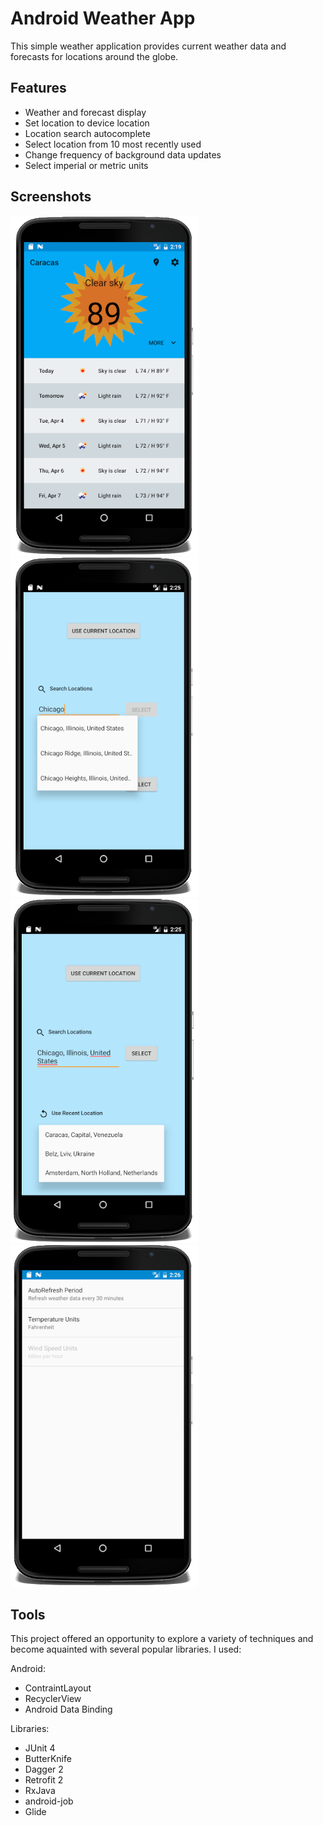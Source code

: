# Android Weather App

This simple weather application provides current weather data and forecasts for locations around the globe.

## Features
- Weather and forecast display
- Set location to device location
- Location search autocomplete
- Select location from 10 most recently used
- Change frequency of background data updates
- Select imperial or metric units

## Screenshots
![alt tag](main.png)
![alt tag](location1.png)
![alt tag](location2.png)
![alt tag](settings.png)

## Tools

This project offered an opportunity to explore a variety of techniques and become aquainted with several popular libraries. I used:

Android:
- ContraintLayout
- RecyclerView
- Android Data Binding

Libraries:
- JUnit 4
- ButterKnife
- Dagger 2
- Retrofit 2
- RxJava
- android-job
- Glide

